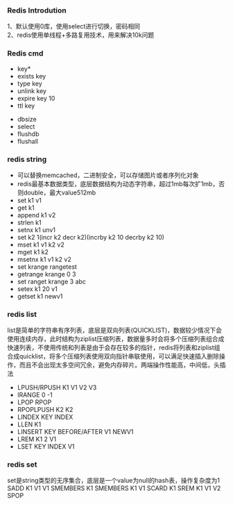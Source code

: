 ### Redis Introdution
1、默认使用0库，使用select进行切换，密码相同<BR>
2、redis使用单线程+多路复用技术，用来解决10k问题<br>

### Redis cmd
- key*
- exists key
- type key
- unlink key
- expire key 10
- ttl key

* dbsize
* select
* flushdb
* flushall

### redis string
* 可以替换memcached，二进制安全，可以存储图片或者序列化对象
* redis最基本数据类型，底层数据结构为动态字符串，超过1mb每次扩1mb，否则double，最大value512mb
* set k1 v1
* get k1
* append k1 v2
* strlen k1
* setnx k1 unv1
* set k2 1(incr k2 decr k2)(incrby k2 10  decrby k2 10)
* mset k1 v1 k2 v2
* mget k1 k2
* msetnx k1 v1 k2 v2
* set krange rangetest
* getrange krange 0 3
* set ranget krange 3 abc 
* setex k1 20 v1
* getset k1 newv1

### redis list
list是简单的字符串有序列表，底层是双向列表(QUICKLIST)，数据较少情况下会使用连续内存，此时结构为ziplist压缩列表，数据量多时会将多个压缩列表组合成快速列表，不使用传统和列表是由于会存在较多的指针，redis将列表和ziplist组合成quicklist，将多个压缩列表使用双向指针串联使用，可以满足快速插入删除操作，而且不会出现太多空间冗余，避免内存碎片。两端操作性能高，中间低，头插法 <BR>


- LPUSH/RPUSH  K1 V1 V2 V3
- lRANGE 0 -1
- LPOP RPOP
- RPOPLPUSH K2 K2
- LINDEX KEY INDEX
- LLEN K1
- LINSERT KEY BEFORE/AFTER V1 NEWV1
- LREM K1 2 V1
- LSET KEY INDEX V1


### redis set
set是string类型的无序集合，底层是一个value为null的hash表，操作复杂度为1<BR>
SADD K1 V1 V1
SMEMBERS K1
SMEMBERS K1 V1
SCARD K1
SREM K1 V1 V2
SPOP